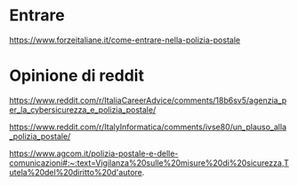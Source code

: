 # Entrare 
https://www.forzeitaliane.it/come-entrare-nella-polizia-postale


# Opinione di reddit
https://www.reddit.com/r/ItaliaCareerAdvice/comments/18b6sv5/agenzia_per_la_cybersicurezza_e_polizia_postale/



https://www.reddit.com/r/ItalyInformatica/comments/ivse80/un_plauso_alla_polizia_postale/


https://www.agcom.it/polizia-postale-e-delle-comunicazioni#:~:text=Vigilanza%20sulle%20misure%20di%20sicurezza,Tutela%20del%20diritto%20d'autore.